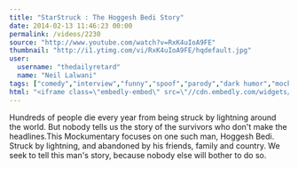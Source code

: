 ```yaml
---
title: "StarStruck : The Hoggesh Bedi Story"
date: 2014-02-13 11:46:23 00:00
permalink: /videos/2230
source: "http://www.youtube.com/watch?v=RxK4uIoA9FE"
thumbnail: "http://i1.ytimg.com/vi/RxK4uIoA9FE/hqdefault.jpg"
user:
  username: "thedailyretard"
  name: "Neil Lalwani"
tags: ["comedy","interview","funny","spoof","parody","dark humor","mockumentary","mean humor","sexual preference","asexual","short film","humor","short documentary","satire"]
html: "<iframe class=\"embedly-embed\" src=\"//cdn.embedly.com/widgets/media.html?src=http%3A%2F%2Fwww.youtube.com%2Fembed%2FRxK4uIoA9FE%3Fwmode%3Dtransparent%26feature%3Doembed&url=http%3A%2F%2Fwww.youtube.com%2Fwatch%3Fv%3DRxK4uIoA9FE&image=http%3A%2F%2Fi1.ytimg.com%2Fvi%2FRxK4uIoA9FE%2Fhqdefault.jpg&key=daaebf4d9cdd46779200162d0ca86e20&type=text%2Fhtml&schema=youtube\" width=\"854\" height=\"480\" scrolling=\"no\" frameborder=\"0\" allowfullscreen></iframe>"
---
```


Hundreds of people die every year from being struck by lightning around the world. But nobody tells us the story of the survivors who don't make the headlines.This Mockumentary focuses on one such man, Hoggesh Bedi. Struck by lightning, and abandoned by his friends, family and country. We seek to tell this man's story, because nobody else will bother to do so.